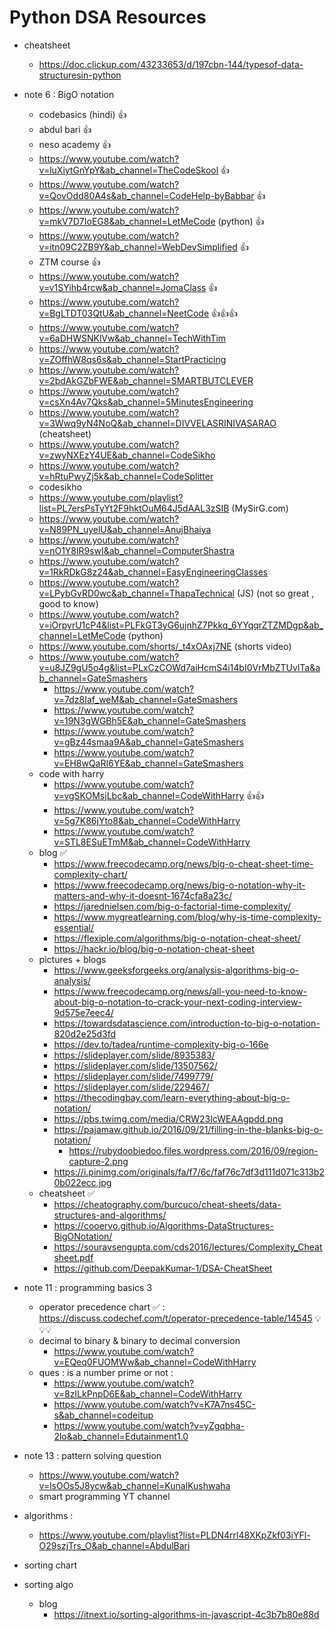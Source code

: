 # Python DSA Resources

- cheatsheet
    - https://doc.clickup.com/43233653/d/197cbn-144/typesof-data-structuresin-python

- note 6 : BigO notation 
    - codebasics (hindi) 👍
    - abdul bari 👍
    - neso academy 👍
    - https://www.youtube.com/watch?v=luXiytGnYpY&ab_channel=TheCodeSkool 👍
    - https://www.youtube.com/watch?v=QovOdd80A4s&ab_channel=CodeHelp-byBabbar 👍
    - https://www.youtube.com/watch?v=mkV7D7IoEG8&ab_channel=LetMeCode (python) 👍
    - https://www.youtube.com/watch?v=itn09C2ZB9Y&ab_channel=WebDevSimplified 👍
    - ZTM course 👍
    - https://www.youtube.com/watch?v=v1SYihb4rcw&ab_channel=JomaClass 👍
    - https://www.youtube.com/watch?v=BgLTDT03QtU&ab_channel=NeetCode 👍👍👍
    - https://www.youtube.com/watch?v=6aDHWSNKlVw&ab_channel=TechWithTim 
    - https://www.youtube.com/watch?v=ZOffhW8qs6s&ab_channel=StartPracticing
    - https://www.youtube.com/watch?v=2bdAkGZbFWE&ab_channel=SMARTBUTCLEVER
    - https://www.youtube.com/watch?v=csXn4Av7Qks&ab_channel=5MinutesEngineering
    - https://www.youtube.com/watch?v=3Wwq9yN4NoQ&ab_channel=DIVVELASRINIVASARAO (cheatsheet)
    - https://www.youtube.com/watch?v=zwyNXEzY4UE&ab_channel=CodeSikho
    - https://www.youtube.com/watch?v=hRtuPwyZj5k&ab_channel=CodeSplitter
    - codesikho
    - https://www.youtube.com/playlist?list=PL7ersPsTyYt2F9hktOuM64J5dAAL3zSIB (MySirG.com)
    - https://www.youtube.com/watch?v=N89PN_uyelU&ab_channel=AnujBhaiya
    - https://www.youtube.com/watch?v=nO1Y8lR9swI&ab_channel=ComputerShastra
    - https://www.youtube.com/watch?v=1RkRDkG8z24&ab_channel=EasyEngineeringClasses
    - https://www.youtube.com/watch?v=LPybGvRD0wc&ab_channel=ThapaTechnical (JS) (not so great , good to know)
    - https://www.youtube.com/watch?v=iOrpyrU1cP4&list=PLFkGT3yG6ujnhZ7Pkkq_6YYqqrZTZMDgp&ab_channel=LetMeCode (python)
    - https://www.youtube.com/shorts/_t4xOAxj7NE (shorts video)
    - https://www.youtube.com/watch?v=u8JZ9gU5o4g&list=PLxCzCOWd7aiHcmS4i14bI0VrMbZTUvlTa&ab_channel=GateSmashers
        - https://www.youtube.com/watch?v=7dz8Iaf_weM&ab_channel=GateSmashers
        - https://www.youtube.com/watch?v=19N3gWGBh5E&ab_channel=GateSmashers
        - https://www.youtube.com/watch?v=gBz44smaa9A&ab_channel=GateSmashers
        - https://www.youtube.com/watch?v=EH8wQaRI6YE&ab_channel=GateSmashers
    - code with harry
        - https://www.youtube.com/watch?v=vgSKOMsjLbc&ab_channel=CodeWithHarry 👍👍
        - https://www.youtube.com/watch?v=5g7K86jYto8&ab_channel=CodeWithHarry
        - https://www.youtube.com/watch?v=STL8ESuETmM&ab_channel=CodeWithHarry
    - blog ✅
        - https://www.freecodecamp.org/news/big-o-cheat-sheet-time-complexity-chart/
        - https://www.freecodecamp.org/news/big-o-notation-why-it-matters-and-why-it-doesnt-1674cfa8a23c/
        - https://jarednielsen.com/big-o-factorial-time-complexity/
        - https://www.mygreatlearning.com/blog/why-is-time-complexity-essential/
        - https://flexiple.com/algorithms/big-o-notation-cheat-sheet/
        - https://hackr.io/blog/big-o-notation-cheat-sheet
    - pictures + blogs 
        - https://www.geeksforgeeks.org/analysis-algorithms-big-o-analysis/
        - https://www.freecodecamp.org/news/all-you-need-to-know-about-big-o-notation-to-crack-your-next-coding-interview-9d575e7eec4/
        - https://towardsdatascience.com/introduction-to-big-o-notation-820d2e25d3fd
        - https://dev.to/tadea/runtime-complexity-big-o-166e
        - https://slideplayer.com/slide/8935383/
        - https://slideplayer.com/slide/13507562/
        - https://slideplayer.com/slide/7499779/
        - https://slideplayer.com/slide/229467/
        - https://thecodingbay.com/learn-everything-about-big-o-notation/
        - https://pbs.twimg.com/media/CRW23IcWEAAgpdd.png
        - https://pajamaw.github.io/2016/09/21/filling-in-the-blanks-big-o-notation/
            - https://rubydoobiedoo.files.wordpress.com/2016/09/region-capture-2.png
        - https://i.pinimg.com/originals/fa/f7/6c/faf76c7df3d111d071c313b20b022ecc.jpg
    - cheatsheet ✅
        - https://cheatography.com/burcuco/cheat-sheets/data-structures-and-algorithms/
        - https://cooervo.github.io/Algorithms-DataStructures-BigONotation/
        - https://souravsengupta.com/cds2016/lectures/Complexity_Cheatsheet.pdf
        - https://github.com/DeepakKumar-1/DSA-CheatSheet

- note 11 : programming basics 3
    - operator precedence chart ✅ : https://discuss.codechef.com/t/operator-precedence-table/14545 💡💡💡
    - decimal to binary & binary to decimal conversion 
        - https://www.youtube.com/watch?v=EQeq0FUOMWw&ab_channel=CodeWithHarry 
    - ques : is a number prime or not : 
        - https://www.youtube.com/watch?v=8zILkPnpD6E&ab_channel=CodeWithHarry
        - https://www.youtube.com/watch?v=K7A7ns45C-s&ab_channel=codeitup
        - https://www.youtube.com/watch?v=yZgqbha-2lo&ab_channel=Edutainment1.0

- note 13 : pattern solving question 
    - https://www.youtube.com/watch?v=lsOOs5J8ycw&ab_channel=KunalKushwaha
    - smart programming YT channel

- algorithms : 
    - https://www.youtube.com/playlist?list=PLDN4rrl48XKpZkf03iYFl-O29szjTrs_O&ab_channel=AbdulBari

- sorting chart

- sorting algo 
    - blog 
        - https://itnext.io/sorting-algorithms-in-javascript-4c3b7b80e88d
